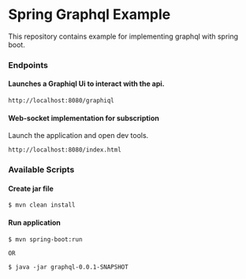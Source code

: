# Spring Graphql Example
This repository contains example for implementing graphql with spring boot.

### Endpoints

#### Launches a Graphiql Ui to interact with the api.
```
http://localhost:8080/graphiql
```
#### Web-socket implementation for subscription

Launch the application and open dev tools.
```
http://localhost:8080/index.html
``` 

### Available Scripts

#### Create jar file
```
$ mvn clean install
```


#### Run application
```
$ mvn spring-boot:run

OR

$ java -jar graphql-0.0.1-SNAPSHOT
```



